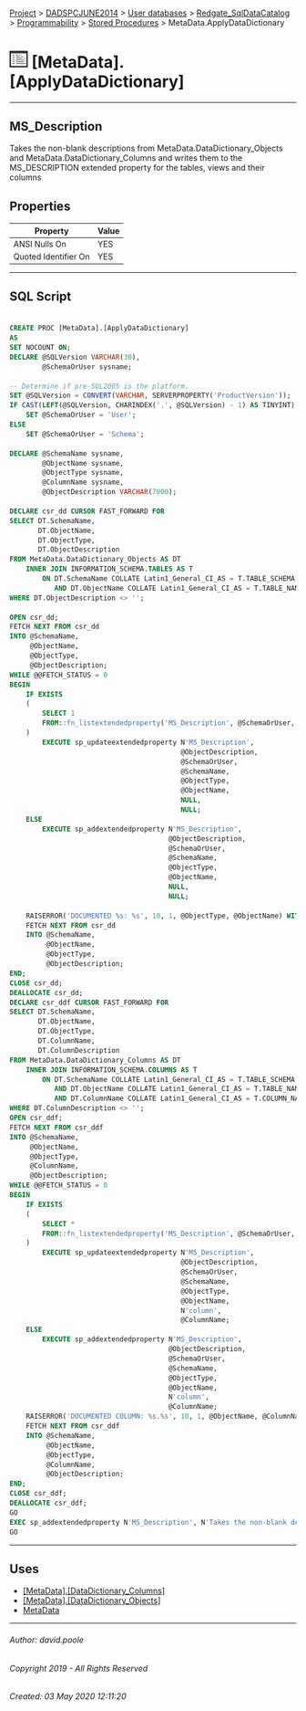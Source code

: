 #### 

[Project](../../../../../readme.md) > [DADSPCJUNE2014](../../../../readme.md) > [User databases](../../../readme.md) > [Redgate_SqlDataCatalog](../../readme.md) > [Programmability](../readme.md) > [Stored Procedures](Stored_Procedures.md) > MetaData.ApplyDataDictionary

# ![Stored Procedures](../../../../../Images/StoredProcedure32.png) [MetaData].[ApplyDataDictionary]

---

## <a name="#description"></a>MS_Description

Takes the non-blank descriptions from MetaData.DataDictionary_Objects and MetaData.DataDictionary_Columns and writes them to the MS_DESCRIPTION extended property for the tables, views and their columns

## <a name="#properties"></a>Properties

| Property | Value |
|---|---|
| ANSI Nulls On | YES |
| Quoted Identifier On | YES |


---

## <a name="#sqlscript"></a>SQL Script

```sql

CREATE PROC [MetaData].[ApplyDataDictionary]
AS
SET NOCOUNT ON;
DECLARE @SQLVersion VARCHAR(30),
        @SchemaOrUser sysname;

-- Determine if pre-SQL2005 is the platform.
SET @SQLVersion = CONVERT(VARCHAR, SERVERPROPERTY('ProductVersion'));
IF CAST(LEFT(@SQLVersion, CHARINDEX('.', @SQLVersion) - 1) AS TINYINT) < 9
    SET @SchemaOrUser = 'User';
ELSE
    SET @SchemaOrUser = 'Schema';

DECLARE @SchemaName sysname,
        @ObjectName sysname,
        @ObjectType sysname,
        @ColumnName sysname,
        @ObjectDescription VARCHAR(7000);

DECLARE csr_dd CURSOR FAST_FORWARD FOR
SELECT DT.SchemaName,
       DT.ObjectName,
       DT.ObjectType,
       DT.ObjectDescription
FROM MetaData.DataDictionary_Objects AS DT
    INNER JOIN INFORMATION_SCHEMA.TABLES AS T
        ON DT.SchemaName COLLATE Latin1_General_CI_AS = T.TABLE_SCHEMA COLLATE Latin1_General_CI_AS
           AND DT.ObjectName COLLATE Latin1_General_CI_AS = T.TABLE_NAME COLLATE Latin1_General_CI_AS
WHERE DT.ObjectDescription <> '';

OPEN csr_dd;
FETCH NEXT FROM csr_dd
INTO @SchemaName,
     @ObjectName,
     @ObjectType,
     @ObjectDescription;
WHILE @@FETCH_STATUS = 0
BEGIN
    IF EXISTS
    (
        SELECT 1
        FROM::fn_listextendedproperty('MS_Description', @SchemaOrUser, @SchemaName, @ObjectType, @ObjectName, DEFAULT, DEFAULT)
    )
        EXECUTE sp_updateextendedproperty N'MS_Description',
                                          @ObjectDescription,
                                          @SchemaOrUser,
                                          @SchemaName,
                                          @ObjectType,
                                          @ObjectName,
                                          NULL,
                                          NULL;
    ELSE
        EXECUTE sp_addextendedproperty N'MS_Description',
                                       @ObjectDescription,
                                       @SchemaOrUser,
                                       @SchemaName,
                                       @ObjectType,
                                       @ObjectName,
                                       NULL,
                                       NULL;

    RAISERROR('DOCUMENTED %s: %s', 10, 1, @ObjectType, @ObjectName) WITH NOWAIT;
    FETCH NEXT FROM csr_dd
    INTO @SchemaName,
         @ObjectName,
         @ObjectType,
         @ObjectDescription;
END;
CLOSE csr_dd;
DEALLOCATE csr_dd;
DECLARE csr_ddf CURSOR FAST_FORWARD FOR
SELECT DT.SchemaName,
       DT.ObjectName,
       DT.ObjectType,
       DT.ColumnName,
       DT.ColumnDescription
FROM MetaData.DataDictionary_Columns AS DT
    INNER JOIN INFORMATION_SCHEMA.COLUMNS AS T
        ON DT.SchemaName COLLATE Latin1_General_CI_AS = T.TABLE_SCHEMA COLLATE Latin1_General_CI_AS
           AND DT.ObjectName COLLATE Latin1_General_CI_AS = T.TABLE_NAME COLLATE Latin1_General_CI_AS
           AND DT.ColumnName COLLATE Latin1_General_CI_AS = T.COLUMN_NAME COLLATE Latin1_General_CI_AS
WHERE DT.ColumnDescription <> '';
OPEN csr_ddf;
FETCH NEXT FROM csr_ddf
INTO @SchemaName,
     @ObjectName,
     @ObjectType,
     @ColumnName,
     @ObjectDescription;
WHILE @@FETCH_STATUS = 0
BEGIN
    IF EXISTS
    (
        SELECT *
        FROM::fn_listextendedproperty('MS_Description', @SchemaOrUser, @SchemaName, @ObjectType, @ObjectName, 'column', @ColumnName)
    )
        EXECUTE sp_updateextendedproperty N'MS_Description',
                                          @ObjectDescription,
                                          @SchemaOrUser,
                                          @SchemaName,
                                          @ObjectType,
                                          @ObjectName,
                                          N'column',
                                          @ColumnName;
    ELSE
        EXECUTE sp_addextendedproperty N'MS_Description',
                                       @ObjectDescription,
                                       @SchemaOrUser,
                                       @SchemaName,
                                       @ObjectType,
                                       @ObjectName,
                                       N'column',
                                       @ColumnName;
    RAISERROR('DOCUMENTED COLUMN: %s.%s', 10, 1, @ObjectName, @ColumnName) WITH NOWAIT;
    FETCH NEXT FROM csr_ddf
    INTO @SchemaName,
         @ObjectName,
         @ObjectType,
         @ColumnName,
         @ObjectDescription;
END;
CLOSE csr_ddf;
DEALLOCATE csr_ddf;
GO
EXEC sp_addextendedproperty N'MS_Description', N'Takes the non-blank descriptions from MetaData.DataDictionary_Objects and MetaData.DataDictionary_Columns and writes them to the MS_DESCRIPTION extended property for the tables, views and their columns', 'SCHEMA', N'MetaData', 'PROCEDURE', N'ApplyDataDictionary', NULL, NULL
GO

```


---

## <a name="#uses"></a>Uses

* [[MetaData].[DataDictionary_Columns]](../../Tables/DataDictionary_Columns.md)
* [[MetaData].[DataDictionary_Objects]](../../Tables/DataDictionary_Objects.md)
* [MetaData](../../Security/Schemas/MetaData.md)


---

###### Author:  david.poole

###### Copyright 2019 - All Rights Reserved

###### Created: 03 May 2020 12:11:20

